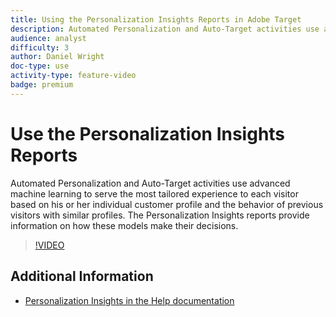 ```yaml
---
title: Using the Personalization Insights Reports in Adobe Target
description: Automated Personalization and Auto-Target activities use advanced machine learning to serve the most tailored experience to each visitor based on his or her individual customer profile and the behavior of previous visitors with similar profiles. The Personalization Insights reports provide information on how these models make their decisions.
audience: analyst
difficulty: 3
author: Daniel Wright
doc-type: use
activity-type: feature-video
badge: premium
---
```


# Use the Personalization Insights Reports

Automated Personalization and Auto-Target activities use advanced machine learning to serve the most tailored experience to each visitor based on his or her individual customer profile and the behavior of previous visitors with similar profiles. The Personalization Insights reports provide information on how these models make their decisions.

>[!VIDEO](https://video.tv.adobe.com/v/25601/?quality=12)

## Additional Information

* [Personalization Insights in the Help documentation](https://docs.adobe.com/content/help/en/target/using/reports/insights/personalization-insights-reports.html)